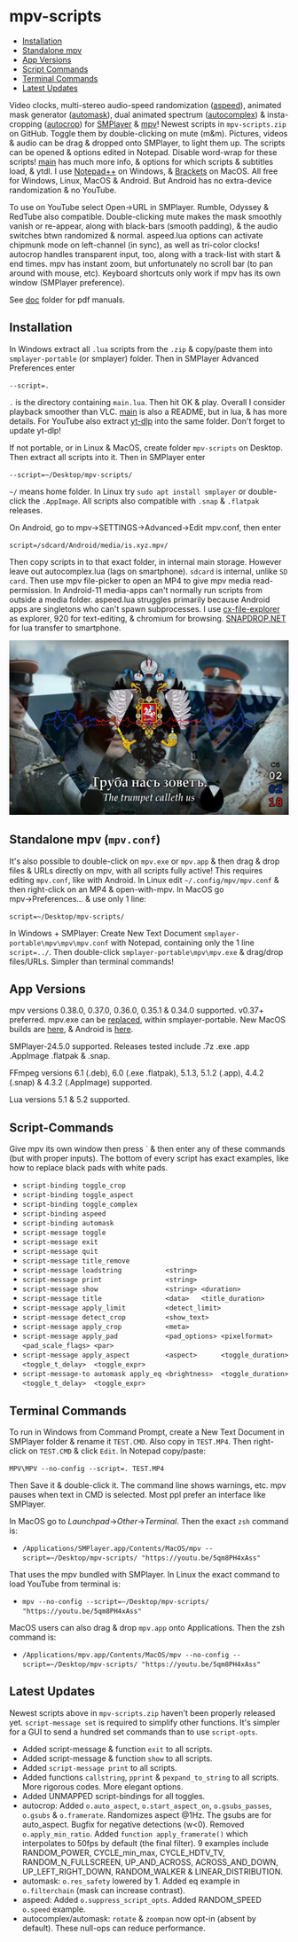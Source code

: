 # mpv-scripts
- [Installation](#installation)
- [Standalone mpv](#standalone-mpv-mpvconf)
- [App Versions](#app-versions)
- [Script Commands](#script-commands)
- [Terminal Commands](#terminal-commands)
- [Latest Updates](#latest-updates)

Video clocks, multi-stereo audio-speed randomization ([aspeed](aspeed.lua)), animated mask generator ([automask](automask.lua)), dual animated spectrum ([autocomplex](autocomplex.lua)) & insta-cropping ([autocrop](autocrop.lua)) for [SMPlayer](https://smplayer.info) & [mpv](https://mpv.io)! Newest scripts in `mpv-scripts.zip` on GitHub. Toggle them by double-clicking on mute (m&m). Pictures, videos & audio can be drag & dropped onto SMPlayer, to light them up. The scripts can be opened & options edited in Notepad. Disable word-wrap for these scripts! [main](main.lua) has much more info, & options for which scripts & subtitles load, & ytdl. I use [Notepad++](https://notepad-plus-plus.org/downloads/) on Windows, & [Brackets](https://BRACKETS.IO) on MacOS.  All free for Windows, Linux, MacOS & Android. But Android has no extra-device randomization & no YouTube.

To use on YouTube select Open→URL in SMPlayer. Rumble, Odyssey & RedTube also compatible. Double-clicking mute makes the mask smoothly vanish or re-appear, along with black-bars (smooth padding), & the audio switches btwn randomized & normal. aspeed.lua options can activate chipmunk mode on left-channel (in sync), as well as tri-color clocks! autocrop handles transparent input, too, along with a track-list with start & end times. mpv has instant zoom, but unfortunately no scroll bar (to pan around with mouse, etc). Keyboard shortcuts only work if mpv has its own window (SMPlayer preference).

See [doc](doc) folder for pdf manuals.

## Installation
In Windows extract all `.lua` scripts from the `.zip` & copy/paste them into `smplayer-portable` (or smplayer) folder. Then in SMPlayer Advanced Preferences enter 

`--script=.`

`.` is the directory containing `main.lua`. Then hit OK & play. Overall I consider playback smoother than VLC. [main](main.lua) is also a README, but in lua, & has more details. For YouTube also extract [yt-dlp](https://github.com/yt-dlp/yt-dlp/releases) into the same folder. Don't forget to update yt-dlp!

If not portable, or in Linux & MacOS, create folder `mpv-scripts` on Desktop. Then extract all scripts into it.  Then in SMPlayer enter

`--script=~/Desktop/mpv-scripts/`

`~/` means home folder. In Linux try `sudo apt install smplayer` or double-click the `.AppImage`. All scripts also compatible with `.snap` & `.flatpak` releases. 

On Android, go to mpv→SETTINGS→Advanced→Edit mpv.conf, then enter

`script=/sdcard/Android/media/is.xyz.mpv/`

Then copy scripts in to that exact folder, in internal main storage. However leave out autocomplex.lua (lags on smartphone).  `sdcard` is internal, unlike `SD card`.  Then use mpv file-picker to open an MP4 to give mpv media read-permission. In Android-11 media-apps can't normally run scripts from outside a media folder.  aspeed.lua struggles primarily because Android apps are singletons who can't spawn subprocesses.  I use [cx-file-explorer](https://cxfileexplorerapk.net) as explorer, 920 for text-editing, & chromium for browsing. [SNAPDROP.NET](https://SNAPDROP.NET) for lua transfer to smartphone.  

![](https://github.com/TinosNitso/mpv-scripts/blob/main/SCREENSHOT.JPG)

## Standalone mpv (`mpv.conf`)
It's also possible to double-click on `mpv.exe` or `mpv.app` & then drag & drop files & URLs directly on mpv, with all scripts fully active! This requires editing `mpv.conf`, like with Android. In Linux edit `~/.config/mpv/mpv.conf` & then right-click on an MP4 & open-with-mpv. In MacOS go mpv→Preferences... & use only 1 line:

`script=~/Desktop/mpv-scripts/`

In Windows + SMPlayer: Create New Text Document `smplayer-portable\mpv\mpv\mpv.conf` with Notepad, containing only the 1 line `script=../`. Then double-click `smplayer-portable\mpv\mpv.exe` & drag/drop files/URLs. Simpler than terminal commands!

## App Versions

mpv versions 0.38.0, 0.37.0, 0.36.0, 0.35.1 & 0.34.0 supported. v0.37+ preferred. mpv.exe can be [replaced](https://sourceforge.net/projects/mpv-player-windows/files/release/), within smplayer-portable. New MacOS builds are [here](https://laboratory.stolendata.net/~djinn/mpv_osx/), & Android is [here](https://github.com/mpv-android/mpv-android/releases).

SMPlayer-24.5.0 supported.  Releases tested include .7z .exe .app .AppImage .flatpak & .snap.

FFmpeg versions 6.1 (.deb), 6.0 (.exe .flatpak), 5.1.3, 5.1.2 (.app), 4.4.2 (.snap) & 4.3.2 (.AppImage) supported.

Lua versions 5.1 & 5.2 supported.

## Script-Commands
Give mpv its own window then press ` & then enter any of these commands (but with proper inputs). The bottom of every script has exact examples, like how to replace black pads with white pads.

- `script-binding toggle_crop`
- `script-binding toggle_aspect`
- `script-binding toggle_complex`
- `script-binding aspeed`
- `script-binding automask`
- `script-message toggle`
- `script-message exit`
- `script-message quit`
- `script-message title_remove`
- `script-message loadstring           <string>`
- `script-message print                <string>`
- `script-message show                 <string> <duration>      `
- `script-message title                <data>   <title_duration>`
- `script-message apply_limit          <detect_limit>`
- `script-message detect_crop          <show_text>   `
- `script-message apply_crop           <meta>        `
- `script-message apply_pad            <pad_options> <pixelformat>     <pad_scale_flags> <par>        `
- `script-message apply_aspect         <aspect>      <toggle_duration> <toggle_t_delay>  <toggle_expr>`
- `script-message-to automask apply_eq <brightness>  <toggle_duration> <toggle_t_delay>  <toggle_expr>`

## Terminal Commands
To run in Windows from Command Prompt, create a New Text Document in SMPlayer folder & rename it `TEST.CMD`. Also copy in `TEST.MP4`. Then right-click on `TEST.CMD` & click `Edit`. In Notepad copy/paste:

`MPV\MPV --no-config --script=. TEST.MP4`

Then Save it & double-click it. The command line shows warnings, etc. mpv pauses when text in CMD is selected. Most ppl prefer an interface like SMPlayer.

In MacOS go to *Launchpad*→*Other*→*Terminal*. Then the exact `zsh` command is:

- `/Applications/SMPlayer.app/Contents/MacOS/mpv --script=~/Desktop/mpv-scripts/ "https://youtu.be/5qm8PH4xAss"`

That uses the mpv bundled with SMPlayer. In Linux the exact command to load YouTube from terminal is:

- `mpv --no-config --script=~/Desktop/mpv-scripts/ "https://youtu.be/5qm8PH4xAss"`

MacOS users can also drag & drop `mpv.app` onto Applications. Then the zsh command is:

- `/Applications/mpv.app/Contents/MacOS/mpv --no-config --script=~/Desktop/mpv-scripts/ "https://youtu.be/5qm8PH4xAss"` 

## Latest Updates
Newest scripts above in `mpv-scripts.zip` haven't been properly released yet. `script-message set` is required to simplify other functions. It's simpler for a GUI to send a hundred set commands than to use `script-opts`. 
- Added script-message & function `exit` to all scripts.
- Added script-message & function `show` to all scripts.
- Added `script-message print`           to all scripts.
- Added functions `callstring`, `pprint` & `pexpand_to_string` to all scripts. More rigorous codes. More elegant options. 
- Added UNMAPPED script-bindings for all toggles.
- autocrop: Added `o.auto_aspect`, `o.start_aspect_on`, `o.gsubs_passes`, `o.gsubs` & `o.framerate`. Randomizes aspect @1Hz. The gsubs are for auto_aspect.  Bugfix for negative detections (w<0).  Removed `o.apply_min_ratio`.  Added `function apply_framerate()` which interpolates to 50fps by default (the final filter).  9 examples include RANDOM_POWER, CYCLE_min_max, CYCLE_HDTV_TV, RANDOM_N_FULLSCREEN, UP_AND_ACROSS, ACROSS_AND_DOWN, UP_LEFT_RIGHT_DOWN, RANDOM_WALKER & LINEAR_DISTRIBUTION.  
- automask: `o.res_safety` lowered by 1.  Added eq example in `o.filterchain` (mask can increase contrast).
- aspeed: Added `o.suppress_script_opts`. Added RANDOM_SPEED `o.speed` example.
- autocomplex/automask: `rotate` & `zoompan` now opt-in (absent by default). These null-ops can reduce performance.

